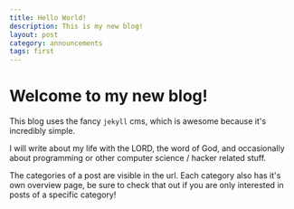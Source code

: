 ```yaml
---
title: Hello World!
description: This is my new blog!
layout: post
category: announcements
tags: first
---
```

# Welcome to my new blog!

This blog uses the fancy `jekyll` cms, which is awesome because it's incredibly simple.

I will write about my life with the LORD, the word of God, and occasionally about programming or other computer science / hacker related stuff.

The categories of a post are visible in the url. Each category also has it's own overview page, be sure to check that out if you are only interested in posts of a specific category!
